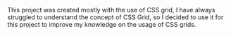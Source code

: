 This project was created mostly with the use of CSS grid, I have always struggled to understand the concept of CSS Grid, so I decided to use it for this project to improve my knowledge on the usage of CSS grids.
